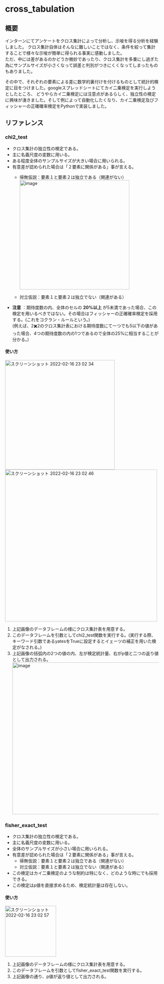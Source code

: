 # cross_tabulation
## 概要
インターンにてアンケートをクロス集計によって分析し、示唆を得る分析を経験しました。
クロス集計自体はそんなに難しいことではなく、条件を絞って集計することで様々な示唆が簡単に得られる事実に感動しました。  
ただ、中には差があるのかどうか微妙であったり、クロス集計を多重にし過ぎた為にサンプルサイズが小さくなって誤差と判別がつきにくくなってしまったものもありました。

その中で、それぞれの要素による差に数学的裏付けを付けるものとして統計的検定に目をつけました。googleスプレッドシートにてカイ二乗検定を実行しようとしたところ、
どうやらカイ二乗検定には注意点があるらしく、独立性の検定に興味が湧きました。そして例によって自動化したくなり、カイ二乗検定及びフィッシャーの正確確率検定をPythonで実装しました。

## リファレンス
### chi2_test
- クロス集計の独立性の検定である。
- 主に名義尺度の変数に用いる。
- ある程度全体のサンプルサイズが大きい場合に用いられる。
- 有意差が認められた場合は「２要素に関係がある」事が言える。
  - 帰無仮説：要素１と要素２は独立である（関連がない）<img width="359" alt="image" src="https://user-images.githubusercontent.com/67265109/154285966-79890d0c-7e6e-4e4b-a887-9e3eefc2a132.png">

  - 対立仮説：要素１と要素２は独立でない（関連がある）
- **注意** ：期待度数の内、全体のセルの **20%以上** が5未満であった場合、この検定を用いるべきではない。その場合はフィッシャーの正確確率検定を採用する。(これをコクラン・ルールという。)  
(例えば、2✖️2のクロス集計表における期待度数にて一つでも5以下の値があった場合、4つの期待度数の内の1つであるので全体の25%に相当することが分かる。)

#### 使い方
<img width="359" alt="スクリーンショット 2022-02-16 23 02 34" src="https://user-images.githubusercontent.com/67265109/154283150-310ec7b8-c1b6-4b08-8108-c68060369bd6.png">
<img width="498" alt="スクリーンショット 2022-02-16 23 02 46" src="https://user-images.githubusercontent.com/67265109/154283834-430fa137-3465-4f5f-b01a-ea12ee92d496.png">

1. 上記画像のデータフレームの様にクロス集計表を用意する。
2. このデータフレームを引数としてchi2_test関数を実行する。(実行する際、キーワード引数であるyatesをTrueに設定するとイェーツの補正を用いた検定がなされる。)
3. 上記画像の括弧内の2つの値の内、左が検定統計量、右がp値と二つの返り値として出力される。<img width="498" alt="image" src="https://user-images.githubusercontent.com/67265109/154285970-39a1763e-f3d9-4f7b-b281-6931ad7a1d20.png">


### fisher_exact_test
- クロス集計の独立性の検定である。
- 主に名義尺度の変数に用いる。
- 全体のサンプルサイズが小さい場合に用いられる。
- 有意差が認められた場合は「２要素に関係がある」事が言える。
  - 帰無仮説：要素１と要素２は独立である（関連がない）
  - 対立仮説：要素１と要素２は独立でない（関連がある）
- この検定はカイ二乗検定のような制約は特になく、どのような時にでも採用できる。
- この検定はp値を直接求めるため、検定統計量は存在しない。

#### 使い方
<img width="167" alt="スクリーンショット 2022-02-16 23 02 57" src="https://user-images.githubusercontent.com/67265109/154284882-3d813854-853b-4374-861f-f8f4244a27bd.png">

1. 上記画像のデータフレームの様にクロス集計表を用意する。
2. このデータフレームを引数としてfisher_exact_test関数を実行する。
3. 上記画像の通り、p値が返り値として出力される。

